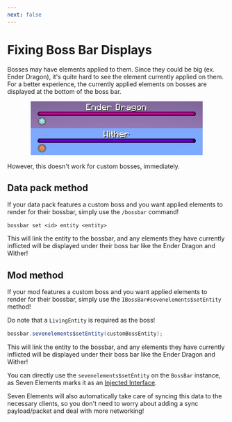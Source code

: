 ```yaml
---
next: false
---
```


# Fixing Boss Bar Displays

Bosses may have elements applied to them. Since they could be big (ex. Ender Dragon), it's quite hard to see the element currently applied on them. For a better experience, the currently applied elements on bosses are displayed at the bottom of the boss bar.

<p align="center">
	<img src="../media/boss_bar_elements.png" />
</p>

However, this doesn't work for custom bosses, immediately.

## Data pack method

If your data pack features a custom boss and you want applied elements to render for their bossbar, simply use the `/bossbar` command!

```mcfunction
bossbar set <id> entity <entity>
```

This will link the entity to the bossbar, and any elements they have currently inflicted will be displayed under their boss bar like the Ender Dragon and Wither!

## Mod method

If your mod features a custom boss and you want applied elements to render for their bossbar, simply use the `IBossBar#sevenelements$setEntity` method!

Do note that a `LivingEntity` is required as the boss!

```java
bossbar.sevenelements$setEntity(customBossEntity);
```

This will link the entity to the bossbar, and any elements they have currently inflicted will be displayed under their boss bar like the Ender Dragon and Wither!

You can directly use the `sevenelements$setEntity` on the `BossBar` instance, as Seven Elements marks it as an [Injected Interface](https://wiki.fabricmc.net/tutorial:interface_injection).

Seven Elements will also automatically take care of syncing this data to the necessary clients, so you don't need to worry about adding a sync payload/packet and deal with more networking!